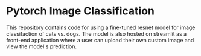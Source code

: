 # Pytorch Image Classification

This repository contains code for using a fine-tuned resnet model for image classifaction of cats vs. dogs. The model is also hosted on streamlit as a front-end application
where a user can upload their own custom image and view the model's prediction.
